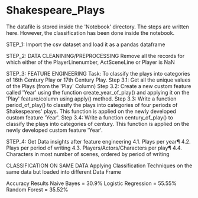 # Shakespeare_Plays
The datafile is stored inside the 'Notebook' directory. The steps are written here. However, the classification has been done inside the notebook.

STEP_1:
Import the csv dataset and load it as a pandas dataframe

STEP_2: DATA CLEANINING/PREPROCESSING
Remove all the records for which either of the PlayerLinenumber, ActSceneLine or Player is NaN

STEP_3: FEATURE ENGINEERING
Task: To classify the plays into categories of 16th Century Play or 17th Century Play.
Step 3.1: Get all the unique values of the Plays (from the 'Play' Column)
Step 3.2: Create a new custom feature called 'Year' using the function create_year_of_play() and applying it on the 'Play' feature/column using apply() method.
Step 3.3: Write a function period_of_play() to classify the plays into categories of four periods of Shakespeares' plays. This function is applied on the newly developed custom feature 'Year'.
Step 3.4: Write a function century_of_play() to classify the plays into categories of century. This function is applied on the newly developed custom feature 'Year'.

STEP_4: Get Data insights after feature engineering
4.1. Plays per year¶
4.2. Plays per period of writing
4.3. Players/Actors/Characters per play¶
4.4. Characters in most number of scenes, ordered by period of writing

CLASSIFICATION ON SAME DATA
Applying Classification Techniques on the same data but loaded into different Data Frame

Accuracy Results
Naive Bayes = 30.9%
Logistic Regression = 55.55%
Random Forest = 35.52%
